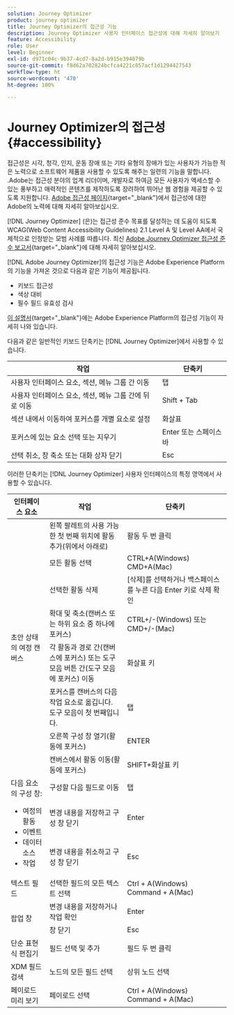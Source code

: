 ```yaml
---
solution: Journey Optimizer
product: journey optimizer
title: Journey Optimizer의 접근성 기능
description: Journey Optimizer 사용자 인터페이스 접근성에 대해 자세히 알아보기
feature: Accessibility
role: User
level: Beginner
exl-id: d971c04c-9b37-4cd7-8a2d-b915e394079b
source-git-commit: f8d62a702824bcfca4221c857acf1d1294427543
workflow-type: ht
source-wordcount: '470'
ht-degree: 100%

---
```


# Journey Optimizer의 접근성{#accessibility}

접근성은 시각, 청각, 인지, 운동 장애 또는 기타 유형의 장애가 있는 사용자가 가능한 적은 노력으로 소프트웨어 제품을 사용할 수 있도록 해주는 일련의 기능을 말합니다. .Adobe는 접근성 분야의 업계 리더이며, 개발자로 하여금 모든 사용자가 액세스할 수 있는 풍부하고 매력적인 콘텐츠를 제작하도록 장려하여 뛰어난 웹 경험을 제공할 수 있도록 지원합니다. [Adobe 접근성 페이지](https://www.adobe.com/accessibility.html){target="_blank"}에서 접근성에 대한 Adobe의 노력에 대해 자세히 알아보십시오.

[!DNL Journey Optimizer] (은)는 접근성 준수 목표를 달성하는 데 도움이 되도록 WCAG(Web Content Accessibility Guidelines) 2.1 Level A 및 Level AA에서 국제적으로 인정받는 모범 사례를 따릅니다. 최신 [Adobe Journey Optimizer 접근성 준수 보고서](https://www.adobe.com/accessibility/compliance/adobe-journey-optimizer-2022.html){target="_blank"}에 대해 자세히 알아보십시오.


[!DNL Adobe Journey Optimizer]의 접근성 기능은 Adobe Experience Platform의 기능을 가져온 것으로 다음과 같은 기능이 제공됩니다.

* 키보드 접근성
* 색상 대비
* 필수 필드 유효성 검사

[이 설명서](https://experienceleague.adobe.com/docs/experience-platform/accessibility/features.html?lang=ko){target="_blank"}에는 Adobe Experience Platform의 접근성 기능이 자세히 나와 있습니다.

다음과 같은 일반적인 키보드 단축키는 [!DNL Journey Optimizer]에서 사용할 수 있습니다.

| 작업 | 단축키 |
| --- | --- |
| 사용자 인터페이스 요소, 섹션, 메뉴 그룹 간 이동 | 탭 |
| 사용자 인터페이스 요소, 섹션, 메뉴 그룹 간에 뒤로 이동 | Shift + Tab |
| 섹션 내에서 이동하여 포커스를 개별 요소로 설정 | 화살표 |
| 포커스에 있는 요소 선택 또는 지우기 | Enter 또는 스페이스바 |
| 선택 취소, 창 축소 또는 대화 상자 닫기 | Esc |

이러한 단축키는 [!DNL Journey Optimizer] 사용자 인터페이스의 특정 영역에서 사용할 수 있습니다.

<table>
  <thead>
    <tr>
      <th>인터페이스 요소</th>
      <th>작업</th>
      <th>단축키</th>
    </tr>
  </thead>
  <tr>
    <td rowspan="8">초안 상태의 여정 캔버스</td>
    <td>왼쪽 팔레트의 사용 가능한 첫 번째 위치에 활동 추가(위에서 아래로)</td>
    <td>활동 두 번 클릭</td>
  </tr>
  <tr>
    <td>모든 활동 선택</td>
    <td>CTRL+A(Windows)<br/>CMD+A(Mac)</td>
  </tr>
  <tr>
    <td>선택한 활동 삭제</td>
    <td>[삭제]를 선택하거나 백스페이스를 누른 다음 Enter 키로 삭제 확인</td>
  </tr>
  <tr>
    <td>확대 및 축소(캔버스 또는 하위 요소 중 하나에 포커스)</td>
    <td>CTRL+/-(Windows) 또는 CMD+/-(Mac)</td>
  </tr>  
  <tr>
    <td>각 활동과 경로 간(캔버스에 포커스) 또는 도구 모음 버튼 간(도구 모음에 포커스) 이동</td>
    <td>화살표 키</td>
  </tr>   
  <tr>
    <td>포커스를 캔버스의 다음 작업  요소로 옮깁니다. 도구 모음이 첫 번째입니다.</td>
    <td>탭</td>
  </tr>  
  <tr>
    <td>오른쪽 구성 창 열기(활동에 포커스)</td>
    <td>ENTER</td>
  </tr>   
  <tr>
    <td>캔버스에서 활동 이동(활동에 포커스)</td>
    <td>SHIFT+화살표 키</td>
  </tr>  
  <tr>
  <td rowspan="3">
  다음 요소의 구성 창:
<ul>
  <li>여정의 활동</li>
  <li>이벤트</li>
  <li>데이터 소스</li>
  <li>작업</li>
</ul>
  </td>
    <td>구성할 다음 필드로 이동</td>
    <td>탭</td>
  </tr>
  <tr>
    <td>변경 내용을 저장하고 구성 창 닫기</td>
    <td>Enter</td>
  </tr>
  <tr>
    <td>변경 내용을 취소하고 구성 창 닫기</td>
    <td>Esc</td>
  </tr>
<!-- //Ajouter ce raccourci quand il marchera (actuellement, le raccourci Ctrl/Cmd+F du navigateur a priorité sur celui de AJO).//
  <tr>
    <td>Page with a search bar</td>
    <td>Select the search bar</td>
    <td>Ctrl/Command + F</td>
  </tr>
-->
  <tr>
    <td>텍스트 필드</td>
    <td>선택한 필드의 모든 텍스트 선택</td>
    <td>Ctrl + A(Windows)<br/>Command + A(Mac)</td>
  </tr>
  <tr>
    <td rowspan="2">팝업 창</td>
    <td>변경 내용을 저장하거나 작업 확인</td>
    <td>Enter</td>
  </tr>
  <tr>
    <td>창 닫기</td>
    <td>Esc</td>
  </tr>
  <tr>
    <td>단순 표현식 편집기</td>
    <td>필드 선택 및 추가</td>
    <td>필드 두 번 클릭</td>
  </tr>
  <tr>
    <td>XDM 필드 검색</td>
    <td>노드의 모든 필드 선택</td>
    <td>상위 노드 선택</td>
  </tr>
  <tr>
    <td>페이로드 미리 보기</td>
    <td>페이로드 선택</td>
    <td>Ctrl + A(Windows)<br/>Command + A(Mac)</td>
  </tr>
</table>
